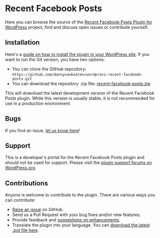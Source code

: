 Recent Facebook Posts
======================

Here you can browse the source of the [Recent Facebook Posts Plugin for WordPress](https://wordpress.org/plugins/recent-facebook-posts/) project, find and discuss open issues or contribute yourself.

Installation
------------

Here's a [guide on how to install the plugin in your WordPress site](https://wordpress.org/plugins/recent-facebook-posts/installation/).
If you want to run the Git version, you have two options:

* You can clone the GitHub repository: `https://github.com/dannyvankooten/wordpress-recent-facebook-posts.git`
* You can download the repository .zip file: [recent-facebook-posts.zip](https://github.com/dannyvankooten/wordpress-recent-facebook-posts/archive/master.zip)

This will download the latest development version of the Recent Facebook Posts plugin. While this version is usually stable,
it is not recommended for use in a production environment.

Bugs
----
If you find an issue, [let us know here](https://github.com/dannyvankooten/wordpress-recent-facebook-posts/issues?state=open)!

Support
-------
This is a developer's portal for the Recent Facebook Posts plugin and should not be used for support. Please visit the
[plugin support forums on WordPress.org](http://wordpress.org/support/plugin/recent-facebook-posts).

Contributions
-------------
Anyone is welcome to contribute to the plugin. There are various ways you can contribute:

* [Raise an issue](https://github.com/dannyvankooten/wordpress-recent-facebook-posts/issues) on GitHub.
* Send us a Pull Request with your bug fixes and/or new features.
* Provide feedback and [suggestions on enhancements](https://github.com/dannyvankooten/wordpress-recent-facebook-posts/issues?direction=desc&labels=Enhancement&page=1&sort=created&state=open).
* Translate the plugin into your language. You can [download the latest .pot file here](https://github.com/dannyvankooten/wordpress-recent-facebook-posts/blob/master/languages/recent-facebook-posts.pot).